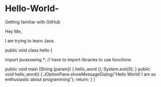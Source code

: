 # Hello-World-
Getting familiar with GitHub

Hey Me,

I am trying to learn Java.

public void class hello
{

  import javaxswing.*;   // have to import libraries to use functions
  
  public void main (String [param])
  {
    hello_word ();
    System.exit(0);
  }
  public void hello_word()
  {
    JOptionPane.showMessageDialog("Hello World! I am so enthusiastic about programming"); 
    return;
  }
} 
